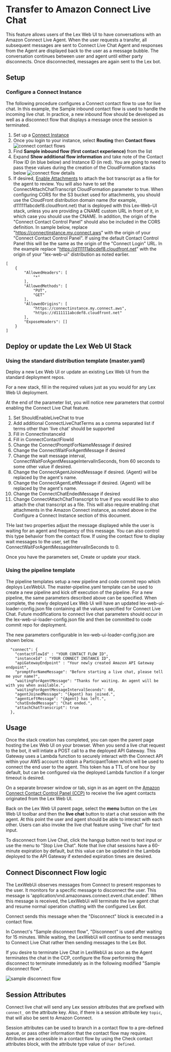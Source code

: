 # Transfer to Amazon Connect Live Chat

This feature allows users of the Lex Web UI to have conversations with an Amazon Connect Live Agent. When the user
requests a transfer, all subsequent messages are sent to Connect Live Chat Agent and responses from the Agent are 
displayed back to the user as a message bubble. The conversation continues between user and agent until
either party disconnects. Once disconnected, messages are again sent to the Lex bot.

## Setup

### Configure a Connect Instance

The following procedure configures a Connect contact flow to use for live chat. In this example, the Sample inbound
contact flow is used to handle the incoming live chat. In practice, a new inbound flow should be developed as well as a 
disconnect flow that displays a message once the session is terminated. 

1. Set up a [Connect Instance](https://docs.aws.amazon.com/connect/latest/adminguide/amazon-connect-instances.html)
2. Once you login to your instance, select **Routing** then **Contact flows**
![connect contact flows](./img/connect-contact-flows.png)
3. Find **Sample inbound flow (first contact experience)** from the list
4. Expand **Show additional flow information** and take note of the Contact Flow ID (in blue below) and Instance ID (in red).
You are going to need to pass these values during the creation of the CloudFormation stacks below
![connect flow details](./img/connect-flow-details.png)
5. If desired, [Enable Attachments]([https://docs.aws.amazon.com/connect/latest/adminguide/enable-attachments.html]) 
to attach the bot transcript as a file for the agent to review. You will also have to set the ConnectAttachChatTranscript 
CloudFormation parameter to true. When configuring CORS for the S3 bucket used for attachments, you should use the CloudFront distribution domain name (for example, 
d111111abcdef8.cloudfront.net) that is deployed with this Lex-Web-UI stack, unless you are providing a CNAME 
custom URL in front of it, in which case you should use the CNAME. In addition, the origin of the "Connect Contact
Control Panel" should also be included in the CORS definition. In sample below, 
replace "https://connectinstance.my.connect.aws" with the origin of your "Connect Contact Control Panel". If using
the default Contact Control Panel this will be the same as the origin of the "Connect Login" URL. 
In the example replace "https://d111111abcdef8.cloudfront.net" with the origin of your "lex-web-ui" distribution as noted earlier.
```
[
    {
        "AllowedHeaders": [
            "*"
        ],
        "AllowedMethods": [
            "PUT",
            "GET"
        ],
        "AllowedOrigins": [
            "https://connectinstance.my.connect.aws",
            "https://d111111abcdef8.cloudfront.net"
        ],
        "ExposeHeaders": []
    }
]
```

## Deploy or update the Lex Web UI Stack

### Using the standard distribution template (master.yaml)

Deploy a new Lex Web UI or update an existing Lex Web UI from the standard deployment repos. 

For a new stack, fill in the required values just as you would for any Lex Web Ui deployment.

At the end of the parameter list, you will notice new parameters that control enabling the Connect Live Chat feature.

1. Set ShouldEnableLiveChat to true
2. Add additional ConnectLiveChatTerms as a comma separated list if terms other than 'live chat' should be supported
3. Fill in ConnectInstanceId
4. Fill in ConnectContactFlowId
5. Change the ConnectPromptForNameMessage if desired
6. Change the ConnectWaitForAgentMessage if desired
7. Change the wait message interval, ConnectWaitForAgentMessageIntervalInSeconds, from 60 seconds to some other value if desired. 
8. Change the ConnectAgentJoinedMessage if desired. {Agent} will be replaced by the agent's name.
9. Change the ConnectAgentLeftMessage if desired. {Agent} will be replaced by the agent's name.
10. Change the ConnectChatEndedMessage if desired
11. Change ConnectAttachChatTranscript to true if you would like to also attach the chat transcript as a file. This will also require enabling chat attachments in the Amazon Connect instance, as noted above in the Configure a Connect Instance section of this document.

THe last two properties adjust the message displayed while the user is waiting for an agent and frequency of this
message. You can also control this type behavior from the contact flow. If using the contact flow to display wait
messages to the user, set the ConnectWaitForAgentMessageIntervalInSeconds to 0.

Once you have the parameters set, Create or update your stack.

### Using the pipeline template

The pipeline templates setup a new pipeline and code commit repo which deploys LexWebUi. The master-pipeline.yaml
template can be used to create a new pipeline and kick off execution of the pipeline. For a new pipeline, the same
parameters described above can be specified. When complete, the newly deployed Lex Web Ui
will have an updated lex-web-ui-loader-config.json file containing all the values specified for Connect Live Chat. 
Future modifications to connect live chat parameters should occur in the lex-web-ui-loader-config.json file and 
then be committed to code commit repo for deployment.

The new parameters configurable in lex-web-ui-loader-config.json are shown below. 

```
  "connect": {
    "contactFlowId" : "YOUR CONTACT FLOW ID",
    "instanceId" : "YOUR CONNECT INSTANCE ID",
    "apiGatewayEndpoint" : "Your newly created Amazon API Gateway endpoint",
    "promptForNameMessage": "Before starting a live chat, please tell me your name?",
    "waitingForAgentMessage": "Thanks for waiting. An agent will be with you when available.",
    "waitingForAgentMessageIntervalSeconds": 60,
    "agentJoinedMessage": "{Agent} has joined.",
    "agentLeftMessage": "{Agent} has left.", 
    "chatEndedMessage": "Chat ended.",
    "attachChatTranscript": true
  },
```

## Usage

Once the stack creation has completed, you can open the parent page hosting the Lex Web UI on your browser.
When you send a live chat request to the bot, it will intiate a POST call to a the deployed API Gateway. This Gateway uses a Lambda function to securely interact with the Connect API within your AWS account to obtain a ParticipantToken which will be used to connect the end user to the agent. This token has a TTL of one hour by default, but can be configured via the deployed Lambda function if a longer timeout is desired. 

On a separate browser window or tab, sign in as an agent on 
the [Amazon Connect Contact Control Panel (CCP)](https://docs.aws.amazon.com/connect/latest/adminguide/agent-user-guide.html) 
to receive the live agent contacts originated from the Lex Web UI.

Back on the Lex Web UI parent page, select the **menu** button on the Lex Web UI toolbar 
and then the **live chat** button to start a chat session with the agent. At this point 
the user and agent should be able to interact with each other. Users can also invoke the live chat feature using
"live chat" for text input. 

To disconnect from Live Chat, click the hangup button next to text input or use the menu to "Stop Live Chat". Note that live chat sessions have a 60-minute expiration by default, but this value can be updated in the Lambda deployed to the API Gateway if extended expiration times are desired.

## Connect Disconnect Flow logic

The LexWebUi observes messages from Connect to present responses to the user. It monitors for a specific message
to disconnect the user. This message is 'application/vnd.amazonaws.connect.event.chat.ended'. When this message is
received, the LexWebUi will terminate the live agent chat and resume normal operation chatting with the configured
Lex Bot. 

Connect sends this message when the "Disconnect" block is executed in a contact flow.

In Connect's "Sample disconnect flow", "Disconnect" is used after waiting for 15 minutes. While waiting, the LexWebUi
will continue to send messages to Connect Live Chat rather then sending messages to the Lex Bot.

If you desire to terminate Live Chat in LexWebUi as soon as the Agent terminates the chat in the CCP, configure the 
flow performing the disconnect to terminate immediately as in the following modified "Sample disconnect flow".

![sample disconnect flow](./img/sample_disconnect_flow.png)

## Session Attributes

Connect live chat will send any Lex session attributes that are prefixed with `connect_` on the attribute key. Also, if there is a session attribute key `topic`, that will also be sent to Amazon Connect.

Session attributes can be used to branch in a contact flow to a pre-defined queue, or pass other information that the contact flow may require.  Attributes are accessible in a contact flow by using the Check contact attributes block, with the attribute type value of `User Defined`.